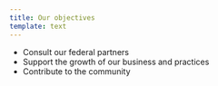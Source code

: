 ```yaml
---
title: Our objectives
template: text
---
```


- Consult our federal partners
- Support the growth of our business and practices
- Contribute to the community
